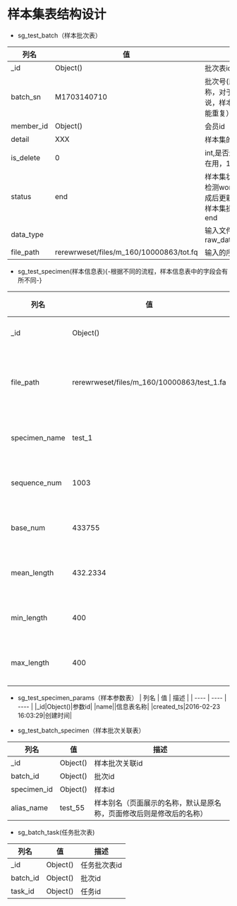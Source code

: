 # 样本集表结构设计
+ sg_test_batch（样本批次表）

| 列名 | 值 | 描述 |
| ---- | ---- | ---- |
|_id|Object()|批次表id|
|batch_sn|M1703140710|批次号(即样本集名称，对于一个用户来说，样本集的命名不能重复）|
|member_id|Object()|会员id|
|detail|XXX|样本集的描述说明|
|is_delete|0|int,是否还在使用，0在用，1没在使用|
|status|end|样本集状态，在样本检测workflow操作完成后更新，前端新建样本集操作时默认为end|
|data_type||输入文件类型，raw_data/clean_data|
|file_path|rerewrweset/files/m_160/10000863/tot.fq|输入的序列文件路径|

+ sg_test_specimen(样本信息表){-根据不同的流程，样本信息表中的字段会有所不同-}

| 列名 | 值 | 描述 |
| ---- | ---- | ---- |
|_id|Object()|样本id|
|file_path|rerewrweset/files/m_160/10000863/test_1.fa|样本文件路径|
|specimen_name|test_1|样本名称|
|sequence_num|1003|序列长度|
|base_num|433755|碱基长度|
|mean_length|432.2334|平均长度|
|min_length|400|最小长度|
|max_length|400|最大长度|

+ sg_test_specimen_params（样本参数表）
| 列名 | 值 | 描述 |
| ---- | ---- | ---- |
|_id|Object()|参数id|
|name||信息表名称|
|created_ts|2016-02-23 16:03:29|创建时间|


+ sg_test_batch_specimen（样本批次关联表）

| 列名 | 值 | 描述 |
| ---- | ---- | ---- |
|_id|Object()|样本批次关联id|
|batch_id|Object()|批次id|
|specimen_id|Object()|样本id|
|alias_name|test_55|样本别名（页面展示的名称，默认是原名称，页面修改后则是修改后的名称）|

+ sg_batch_task(任务批次表)

| 列名 | 值 | 描述 |
| ---- | ---- | ---- |
|_id|Object()|任务批次表id|
|batch_id|Object()|批次id|
|task_id|Object()|任务id|

